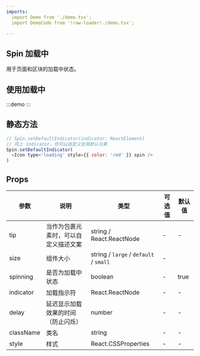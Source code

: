 ```yaml
---
imports:
  import Demo from './demo.tsx';
  import DemoCode from '!raw-loader!./demo.tsx';

---
```


## Spin 加载中

用于页面和区块的加载中状态。

## 使用加载中

:::demo
  <CodeBox code={DemoCode}>
    <Demo />
  </CodeBox>
:::

## 静态方法

```js
// Spin.setDefaultIndicator(indicator: ReactElement)
// 同上 indicator，你可以自定义全局默认元素
Spin.setDefaultIndicator(
  <Icon type='loading' style={{ color: 'red' }} spin />
)
```

## Props
| 参数     | 说明     | 类型   | 可选值 | 默认值 |
| -------- | -------- | ------ | ------ | ------ |
| tip | 当作为包裹元素时，可以自定义描述文案 | string / React.ReactNode | - | - |
| size | 组件大小 | string / `large` /  `default` / `small` | - |
| spinning | 是否为加载中状态 | boolean | - | true |
| indicator | 加载指示符 | React.ReactNode | - | - |
| delay | 延迟显示加载效果的时间（防止闪烁） | number | - | - |
| className | 类名 | string | - | - |
| style | 样式 | React.CSSProperties | - | - |


